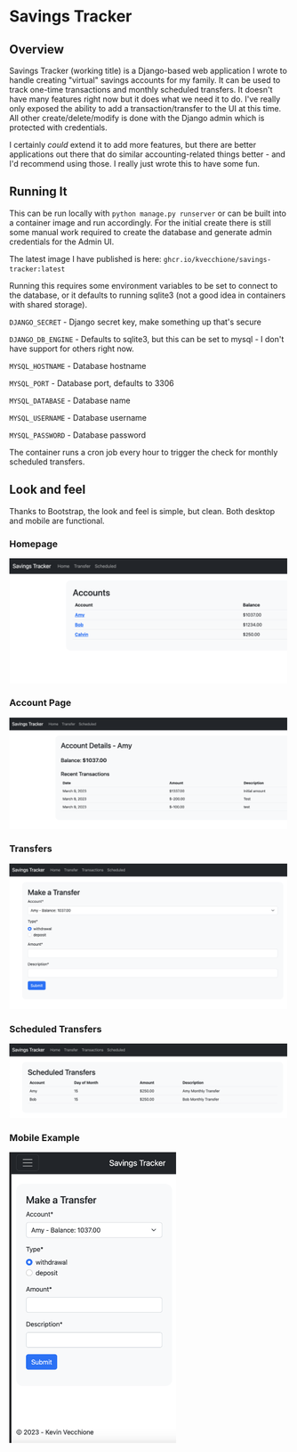 # Savings Tracker

## Overview

Savings Tracker (working title) is a Django-based web application I wrote to handle creating "virtual" savings accounts for my family. It can be used to track one-time transactions and monthly scheduled transfers. It doesn't have many features right now but it does what we need it to do. I've really only exposed the ability to add a transaction/transfer to the UI at this time. All other create/delete/modify is done with the Django admin which is protected with credentials.

I certainly *could* extend it to add more features, but there are better applications out there that do similar accounting-related things better - and I'd recommend using those. I really just wrote this to have some fun.

## Running It

This can be run locally with `python manage.py runserver` or can be built into a container image and run accordingly. For the initial create there is still some manual work required to create the database and generate admin credentials for the Admin UI. 

 The latest image I have published is here: `ghcr.io/kvecchione/savings-tracker:latest`

Running this requires some environment variables to be set to connect to the database, or it defaults to running sqlite3 (not a good idea in containers with shared storage).

`DJANGO_SECRET` - Django secret key, make something up that's secure

`DJANGO_DB_ENGINE` - Defaults to sqlite3, but this can be set to mysql - I don't have support for others right now.

`MYSQL_HOSTNAME` - Database hostname

`MYSQL_PORT` - Database port, defaults to 3306

`MYSQL_DATABASE` - Database name

`MYSQL_USERNAME` - Database username

`MYSQL_PASSWORD` - Database password

The container runs a cron job every hour to trigger the check for monthly scheduled transfers.

## Look and feel

Thanks to Bootstrap, the look and feel is simple, but clean. Both desktop and mobile are functional.

### Homepage
<img src="https://github.com/kvecchione/savings-tracker/blob/main/docs/images/home.png?raw=true" width="500">

### Account Page
<img src="https://github.com/kvecchione/savings-tracker/blob/main/docs/images/account.png?raw=true" width="500">

### Transfers
<img src="https://github.com/kvecchione/savings-tracker/blob/main/docs/images/transfer.png?raw=true" width="500">

### Scheduled Transfers
<img src="https://github.com/kvecchione/savings-tracker/blob/main/docs/images/scheduled.png?raw=true" width="500">

### Mobile Example
<img src="https://github.com/kvecchione/savings-tracker/blob/main/docs/images/mobile_transfer.png?raw=true" width="300">
